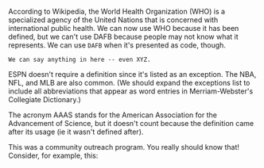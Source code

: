 According to Wikipedia, the World Health Organization (WHO) is a specialized agency of the United Nations that is concerned with international public health. We can now use WHO because it has been defined, but we can't use DAFB because people may not know what it represents. We can use `DAFB` when it's presented as code, though.

```
We can say anything in here -- even XYZ.
```

ESPN doesn't require a definition since it's listed as an exception. The NBA, NFL, and MLB are also common. (We should expand the exceptions list to include all abbreviations that appear as word entries in Merriam-Webster's Collegiate Dictionary.)

The acronym AAAS stands for the American Association for the Advancement of Science, but it doesn't count because the definition came after its usage (ie it wasn't defined after).

This was a community outreach program. You really should know that! Consider, for example, this:
